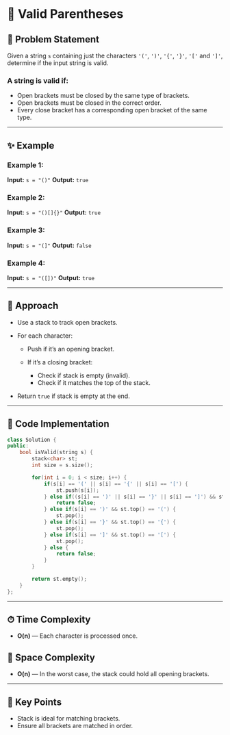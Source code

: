 # 🔢 Valid Parentheses

## 📝 Problem Statement

Given a string `s` containing just the characters `'('`, `')'`, `'{'`, `'}'`, `'['` and `']'`, determine if the input string is valid.

### A string is valid if:

* Open brackets must be closed by the same type of brackets.
* Open brackets must be closed in the correct order.
* Every close bracket has a corresponding open bracket of the same type.

---

## ✨ Example

### Example 1:

**Input:** `s = "()"`
**Output:** `true`

### Example 2:

**Input:** `s = "()[]{}"`
**Output:** `true`

### Example 3:

**Input:** `s = "(]"`
**Output:** `false`

### Example 4:

**Input:** `s = "([])"`
**Output:** `true`

---

## 🚀 Approach

* Use a stack to track open brackets.
* For each character:

  * Push if it’s an opening bracket.
  * If it’s a closing bracket:

    * Check if stack is empty (invalid).
    * Check if it matches the top of the stack.
* Return `true` if stack is empty at the end.

---

## 🔢 Code Implementation

```cpp
class Solution {
public:
    bool isValid(string s) {
        stack<char> st;
        int size = s.size();

        for(int i = 0; i < size; i++) {
            if(s[i] == '(' || s[i] == '{' || s[i] == '[') {
                st.push(s[i]);
            } else if((s[i] == ')' || s[i] == '}' || s[i] == ']') && st.empty()) {
                return false;
            } else if(s[i] == ')' && st.top() == '(') {
                st.pop();
            } else if(s[i] == '}' && st.top() == '{') {
                st.pop();
            } else if(s[i] == ']' && st.top() == '[') {
                st.pop();
            } else {
                return false;
            }
        }

        return st.empty();
    }
};
```

---

## ⏱ Time Complexity

* **O(n)** — Each character is processed once.

## 💾 Space Complexity

* **O(n)** — In the worst case, the stack could hold all opening brackets.

---

## 🌟 Key Points

* Stack is ideal for matching brackets.
* Ensure all brackets are matched in order.
